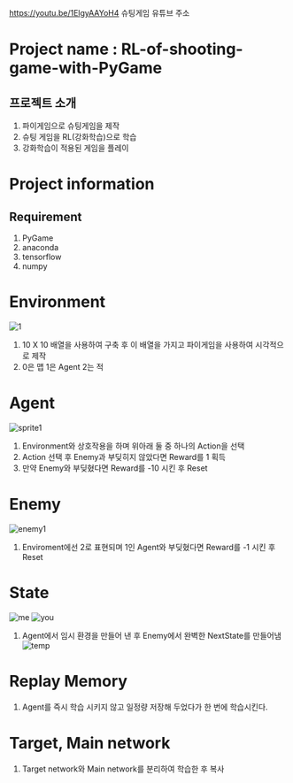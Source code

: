 https://youtu.be/1ElgyAAYoH4 슈팅게임 유튜브 주소

# Project name : RL-of-shooting-game-with-PyGame
## 프로젝트 소개
1. 파이게임으로 슈팅게임을 제작
2. 슈팅 게임을 RL(강화학습)으로 학습
3. 강화학습이 적용된 게임을 플레이

# Project information
## Requirement
1. PyGame
2. anaconda
3. tensorflow
4. numpy

# Environment
![1](https://user-images.githubusercontent.com/55978194/84865962-0b652000-b0b4-11ea-94d9-1e5f6f18d941.png)
1. 10 X 10 배열을 사용하여 구축 후 이 배열을 가지고 파이게임을 사용하여 시각적으로 제작
2. 0은 맵 1은 Agent 2는 적

# Agent
![sprite1](https://user-images.githubusercontent.com/55978194/84870916-dc05e180-b0ba-11ea-8329-0762be789882.png)
1. Environment와 상호작용을 하며 위아래 둘 중 하나의 Action을 선택
2. Action 선택 후 Enemy과 부딪히지 않았다면 Reward를 1 획득
3. 만약 Enemy와 부딪혔다면 Reward를 -10 시킨 후 Reset

# Enemy 
![enemy1](https://user-images.githubusercontent.com/55978194/84871944-26d42900-b0bc-11ea-9339-ce9ddcd60064.png)
1. Enviroment에선 2로 표현되며 1인 Agent와 부딪혔다면 Reward를 -1 시킨 후 Reset

# State
![me](https://user-images.githubusercontent.com/55978194/84872705-3011c580-b0bd-11ea-8f35-6fe8cbefac4c.png) ![you](https://user-images.githubusercontent.com/55978194/84873052-9bf42e00-b0bd-11ea-8ce1-c7dca765a945.png)
1. Agent에서 임시 환경을 만들어 낸 후 Enemy에서 완벽한 NextState를 만들어냄
![temp](https://user-images.githubusercontent.com/55978194/84873200-dc53ac00-b0bd-11ea-98bf-feed537a8dcb.png)

# Replay Memory
1. Agent를 즉시 학습 시키지 않고 일정량 저장해 두었다가 한 번에 학습시킨다.

# Target, Main network
1. Target network와 Main network를 분리하여 학습한 후 복사
